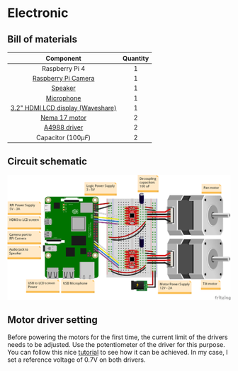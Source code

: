 # Electronic

## Bill of materials

| Component       |    Quantity     |
| :-------------: | :-------------: |
| Raspberry Pi 4  |        1        |
| [Raspberry Pi Camera](https://www.amazon.fr/gp/product/B07ZZ2K7WP/ref=ppx_yo_dt_b_asin_title_o00_s02?ie=UTF8&psc=1)  |        1        |
| [Speaker](https://www.amazon.fr/gp/product/B07RFQKY4R/ref=ppx_yo_dt_b_asin_title_o02_s01?ie=UTF8&psc=1)  |        1        |
| [Microphone](https://www.amazon.fr/gp/product/B01LCIGY8U/ref=ppx_yo_dt_b_asin_title_o00_s00?ie=UTF8&psc=1)  |        1        |
| [3.2" HDMI LCD display (Waveshare)](https://www.waveshare.com/3.2inch-hdmi-lcd-h.htm) |        1        |
| [Nema 17 motor](https://www.amazon.fr/gp/product/B06XRFCP3X/ref=ppx_yo_dt_b_asin_title_o01_s01?ie=UTF8&th=1)   |        2        |
| [A4988 driver](https://www.amazon.fr/gp/product/B07MXXL2KW/ref=ppx_yo_dt_b_asin_title_o01_s01?ie=UTF8&psc=1)    |        2        |
| Capacitor ($100\mu F$)    |        2        |

## Circuit schematic

![Wiring diagram](https://github.com/RomainMaure/PixelBot/blob/main/electronic/wiring_diagram.png)

## Motor driver setting

Before powering the motors for the first time, the current limit of the drivers needs to be adjusted. Use the potentiometer of the driver for this purpose. You can follow this nice [tutorial](https://www.youtube.com/watch?v=7spK_BkMJys&t=735s) to see how it can be achieved. In my case, I set a reference voltage of 0.7V on both drivers.
